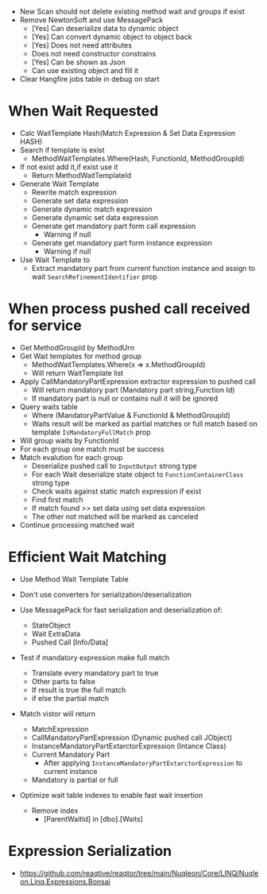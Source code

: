 ﻿* New Scan should not delete existing method wait and groups if exist
* Remove NewtonSoft and use MessagePack
	* [Yes] Can deserialize data to dynamic object
	* [Yes] Can convert dynamic object to object back
	* [Yes] Does not need attributes
	* Does not need constructor constrains
	* [Yes] Can be shown as Json
	* Can use existing object and fill it
* Clear Hangfire jobs table in debug on start

# When Wait Requested
* Calc WaitTemplate Hash(Match Expression & Set Data Expression HASH)
* Search if template is exist
	* MethodWaitTemplates.Where(Hash, FunctionId, MethodGroupId)
* If not exist add it,if exist use it
	* Return MethodWaitTemplateId
* Generate Wait Template
	* Rewrite match expression
	* Generate set data expression
	* Generate dynamic match expression
	* Generate dynamic set data expression
	* Generate get mandatory part form call expression
		* Warning if null
	* Generate get mandatory part form instance expression
		* Warning if null
* Use Wait Template to
	* Extract mandatory part from current function instance and assign to wait `SearchRefinementIdentifier` prop

# When process pushed call received for service
* Get MethodGroupId by MethodUrn
* Get Wait templates for method group
	* MethodWaitTemplates.Where(x => x.MethodGroupId)
	* Will return WaitTemplate list
* Apply CallMandatoryPartExpression extractor expression to pushed call
	* Will return mandatory part (Mandatory part string,Function Id)
	* If mandatory part is null or contains null it will be ignored
* Query waits table
	* Where (MandatoryPartValue & FunctionId & MethodGroupId)
	* Waits result will be marked as partial matches or full match based on template `IsMandatoryFullMatch` prop
* Will group waits by FunctionId
* For each group one match must be success
* Match evalution for each group
	* Deserialize pushed call to `InputOutput` strong type
	* For each Wait deserialize state object to `FunctionContainerClass` strong type
	* Check waits against static match expression if exist
	* Find first match
	* If match found >> set data using set data expression
	* The other not matched will be marked as canceled
* Continue processing matched wait

# Efficient Wait Matching
* Use Method Wait Template Table
* Don't use converters for serialization/deserialization
* Use MessagePack for fast serialization and deserialization of:
	* StateObject
	* Wait ExtraData
	* Pushed Call [Info/Data]
* Test if mandatory expression make full match
	* Translate every mandatory part to true
	* Other parts to false
	* If result is true the full match
	* if else the partial match

* Match vistor will return
	* MatchExpression
	* CallMandatoryPartExpression (Dynamic pushed call JObject)
	* InstanceMandatoryPartExtarctorExpression (Intance Class)
	* Current Mandatory Part 
		* After applying `InstanceMandatoryPartExtarctorExpression` to current instance
	* Mandatory is partial or full

* Optimize wait table indexes to enable fast wait insertion
	* Remove index 
		* [ParentWaitId] in [dbo].[Waits]

# Expression Serialization
* https://github.com/reaqtive/reaqtor/tree/main/Nuqleon/Core/LINQ/Nuqleon.Linq.Expressions.Bonsai